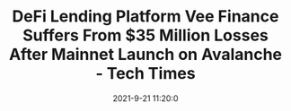 ---
"title": "DeFi Lending Platform Vee Finance Suffers From $35 Million Losses After Mainnet Launch on Avalanche - Tech Times"
"date": "2021-9-21 11:20:0"
"feed_name": "GOOGLENEWSMINING"
"feed_website": "https://news.google.com/search?q=mining%2Bincident&hl=en-US&gl=US&ceid=US:en"
"feed_rss": "https://news.google.com/rss/search?q=mining%2Bincident&hl=en-US&gl=US&ceid=US:en"
"link": "https://www.techtimes.com/articles/265626/20210921/defi-lending-platform-vee-finance-suffers-35-million-losses-mainnet.htm"
"file": "_posts/2021-1-1-7f446d91b2c5794ef368fb8f4a21a2f7efb60f0d.md"
"accident": "0"
"drilling": "0"
"dead": "0"
"injured": "0"
"where": "unknown site"
---